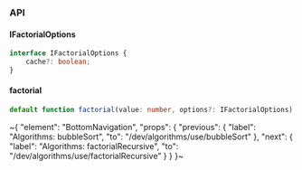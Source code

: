

### API

#### IFactorialOptions

```ts
interface IFactorialOptions {
    cache?: boolean;
}
```

#### factorial

```ts
default function factorial(value: number, options?: IFactorialOptions): number;
```


~{
  "element": "BottomNavigation",
  "props": {
    "previous": {
      "label": "Algorithms: bubbleSort",
      "to": "/dev/algorithms/use/bubbleSort"
    },
    "next": {
      "label": "Algorithms: factorialRecursive",
      "to": "/dev/algorithms/use/factorialRecursive"
    }
  }
}~
